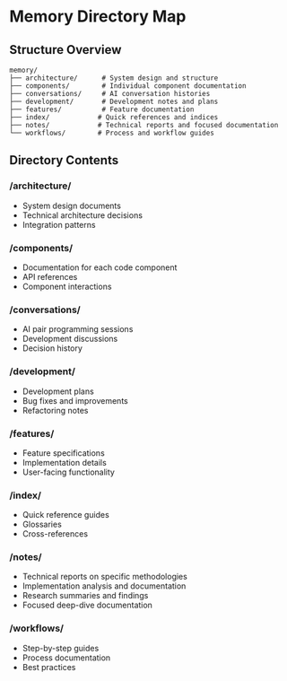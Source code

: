 # Memory Directory Map

## Structure Overview

```
memory/
├── architecture/      # System design and structure
├── components/        # Individual component documentation
├── conversations/     # AI conversation histories
├── development/       # Development notes and plans
├── features/          # Feature documentation
├── index/            # Quick references and indices
├── notes/            # Technical reports and focused documentation
└── workflows/        # Process and workflow guides
```

## Directory Contents

### /architecture/
- System design documents
- Technical architecture decisions
- Integration patterns

### /components/
- Documentation for each code component
- API references
- Component interactions

### /conversations/
- AI pair programming sessions
- Development discussions
- Decision history

### /development/
- Development plans
- Bug fixes and improvements
- Refactoring notes

### /features/
- Feature specifications
- Implementation details
- User-facing functionality

### /index/
- Quick reference guides
- Glossaries
- Cross-references

### /notes/
- Technical reports on specific methodologies
- Implementation analysis and documentation
- Research summaries and findings
- Focused deep-dive documentation

### /workflows/
- Step-by-step guides
- Process documentation
- Best practices 